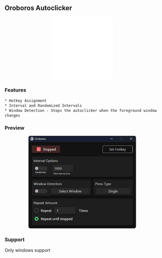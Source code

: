 ## Oroboros Autoclicker

<p align="center">
  <img src="https://github.com/NotAud/Oroboros/blob/master/src-tauri/icons/oroboros.png?raw=true" alt="Oroboros Logo Image" width="200" />
</p>

### Features

    * Hotkey Assignment
    * Interval and Randomized Intervals
    * Window Detection - Stops the autoclicker when the foreground window changes

### Preview

<p align="center">
  <img src="app-preview.png" width="350" alt="preview image">
</p>

### Support

Only windows support
